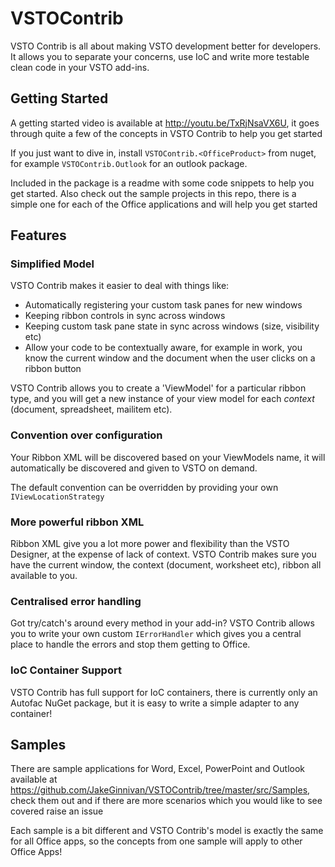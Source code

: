 VSTOContrib
===========

VSTO Contrib is all about making VSTO development better for developers. It allows you to separate your concerns, use IoC and write more testable clean code in your VSTO add-ins.

## Getting Started
A getting started video is available at http://youtu.be/TxRjNsaVX6U, it goes through quite a few of the concepts in VSTO Contrib to help you get started

If you just want to dive in, install `VSTOContrib.<OfficeProduct>` from nuget, for example `VSTOContrib.Outlook` for an outlook package.

Included in the package is a readme with some code snippets to help you get started. Also check out the sample projects in this repo, there is a simple one for each of the Office applications and will help you get started

## Features
### Simplified Model
VSTO Contrib makes it easier to deal with things like:
 - Automatically registering your custom task panes for new windows
 - Keeping ribbon controls in sync across windows
 - Keeping custom task pane state in sync across windows (size, visibility etc)
 - Allow your code to be contextually aware, for example in work, you know the current window and the document when the user clicks on a ribbon button

VSTO Contrib allows you to create a 'ViewModel' for a particular ribbon type, and you will get a new instance of your view model for each *context* (document, spreadsheet, mailitem etc).

### Convention over configuration
Your Ribbon XML will be discovered based on your ViewModels name, it will automatically be discovered and given to VSTO on demand.

The default convention can be overridden by providing your own `IViewLocationStrategy` 

### More powerful ribbon XML
Ribbon XML give you a lot more power and flexibility than the VSTO Designer, at the expense of lack of context. VSTO Contrib makes sure you have the current window, the context (document, worksheet etc), ribbon all available to you.

### Centralised error handling
Got try/catch's around every method in your add-in? VSTO Contrib allows you to write your own custom `IErrorHandler` which gives you a central place to handle the errors and stop them getting to Office.

### IoC Container Support
VSTO Contrib has full support for IoC containers, there is currently only an Autofac NuGet package, but it is easy to write a simple adapter to any container!

## Samples
There are sample applications for Word, Excel, PowerPoint and Outlook available at https://github.com/JakeGinnivan/VSTOContrib/tree/master/src/Samples, check them out and if there are more scenarios which you would like to see covered raise an issue

Each sample is a bit different and VSTO Contrib's model is exactly the same for all Office apps, so the concepts from one sample will apply to other Office Apps!
